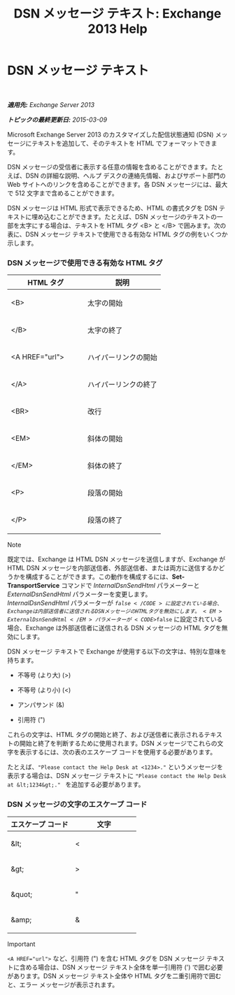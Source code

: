 ﻿---
title: 'DSN メッセージ テキスト: Exchange 2013 Help'
TOCTitle: DSN メッセージ テキスト
ms:assetid: eae4a050-5ecb-4c87-b377-74edb93a5995
ms:mtpsurl: https://technet.microsoft.com/ja-jp/library/Bb125135(v=EXCHG.150)
ms:contentKeyID: 49896537
ms.date: 04/24/2018
mtps_version: v=EXCHG.150
ms.translationtype: HT
---

# DSN メッセージ テキスト

 

_**適用先:** Exchange Server 2013_

_**トピックの最終更新日:** 2015-03-09_

Microsoft Exchange Server 2013 のカスタマイズした配信状態通知 (DSN) メッセージにテキストを追加して、そのテキストを HTML でフォーマットできます。

DSN メッセージの受信者に表示する任意の情報を含めることができます。たとえば、DSN の詳細な説明、ヘルプ デスクの連絡先情報、およびサポート部門の Web サイトへのリンクを含めることができます。各 DSN メッセージには、最大で 512 文字まで含めることができます。

DSN メッセージは HTML 形式で表示できるため、HTML の書式タグを DSN テキストに埋め込むことができます。たとえば、DSN メッセージのテキストの一部を太字にする場合は、テキストを HTML タグ \<B\> と \</B\> で囲みます。次の表に、DSN メッセージ テキストで使用できる有効な HTML タグの例をいくつか示します。

### DSN メッセージで使用できる有効な HTML タグ

<table>
<colgroup>
<col style="width: 50%" />
<col style="width: 50%" />
</colgroup>
<thead>
<tr class="header">
<th>HTML タグ</th>
<th>説明</th>
</tr>
</thead>
<tbody>
<tr class="odd">
<td><p>&lt;B&gt;</p></td>
<td><p>太字の開始</p></td>
</tr>
<tr class="even">
<td><p>&lt;/B&gt;</p></td>
<td><p>太字の終了</p></td>
</tr>
<tr class="odd">
<td><p>&lt;A HREF=&quot;url&quot;&gt;</p></td>
<td><p>ハイパーリンクの開始</p></td>
</tr>
<tr class="even">
<td><p>&lt;/A&gt;</p></td>
<td><p>ハイパーリンクの終了</p></td>
</tr>
<tr class="odd">
<td><p>&lt;BR&gt;</p></td>
<td><p>改行</p></td>
</tr>
<tr class="even">
<td><p>&lt;EM&gt;</p></td>
<td><p>斜体の開始</p></td>
</tr>
<tr class="odd">
<td><p>&lt;/EM&gt;</p></td>
<td><p>斜体の終了</p></td>
</tr>
<tr class="even">
<td><p>&lt;P&gt;</p></td>
<td><p>段落の開始</p></td>
</tr>
<tr class="odd">
<td><p>&lt;/P&gt;</p></td>
<td><p>段落の終了</p></td>
</tr>
</tbody>
</table>



> [!NOTE]
> 既定では、Exchange は HTML DSN メッセージを送信しますが、Exchange が HTML DSN メッセージを内部送信者、外部送信者、または両方に送信するかどうかを構成することができます。この動作を構成するには、<STRONG>Set-TransportService</STRONG> コマンドで <EM>InternalDsnSendHtml</EM> パラメーターと <EM>ExternalDsnSendHtml</EM> パラメーターを変更します。<BR><EM>InternalDsnSendHtml</EM> パラメーターが <CODE>$false</CODE> に設定されている場合、Exchange は内部送信者に送信される DSN メッセージの HTML タグを無効にします。<EM>ExternalDsnSendHtml</EM> パラメーターが <CODE>$false</CODE> に設定されている場合、Exchange は外部送信者に送信される DSN メッセージの HTML タグを無効にします。



DSN メッセージ テキストで Exchange が使用する以下の文字は、特別な意味を持ちます。

  - 不等号 (より大) (\>)

  - 不等号 (より小) (\<)

  - アンパサンド (&)

  - 引用符 (")

これらの文字は、HTML タグの開始と終了、および送信者に表示されるテキストの開始と終了を判断するために使用されます。DSN メッセージでこれらの文字を表示するには、次の表のエスケープ コードを使用する必要があります。

たとえば、`"Please contact the Help Desk at <1234>."` というメッセージを表示する場合は、DSN メッセージ テキストに `"Please contact the Help Desk at &lt;1234&gt;." ` を追加する必要があります。

### DSN メッセージの文字のエスケープ コード

<table>
<colgroup>
<col style="width: 50%" />
<col style="width: 50%" />
</colgroup>
<thead>
<tr class="header">
<th>エスケープ コード</th>
<th>文字</th>
</tr>
</thead>
<tbody>
<tr class="odd">
<td><p>&amp;lt;</p></td>
<td><p>&lt;</p></td>
</tr>
<tr class="even">
<td><p>&amp;gt;</p></td>
<td><p>&gt;</p></td>
</tr>
<tr class="odd">
<td><p>&amp;quot;</p></td>
<td><p>&quot;</p></td>
</tr>
<tr class="even">
<td><p>&amp;amp;</p></td>
<td><p>&amp;</p></td>
</tr>
</tbody>
</table>



> [!IMPORTANT]
> <CODE>&lt;A HREF="url"&gt;</CODE> など、引用符 (") を含む HTML タグを DSN メッセージ テキストに含める場合は、DSN メッセージ テキスト全体を単一引用符 (') で囲む必要があります。DSN メッセージ テキスト全体や HTML タグを二重引用符で囲むと、エラー メッセージが表示されます。


